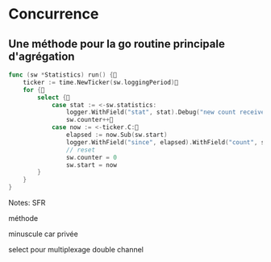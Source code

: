 <!-- .slide: class="with-code-bg-dark" -->

# Concurrence

## Une méthode pour la go routine principale d'agrégation

```go
func (sw *Statistics) run() {
    ticker := time.NewTicker(sw.loggingPeriod)
    for {
        select {
            case stat := <-sw.statistics:
                logger.WithField("stat", stat).Debug("new count received")
                sw.counter++
            case now := <-ticker.C:
                elapsed := now.Sub(sw.start)
                logger.WithField("since", elapsed).WithField("count", sw.counter).Warn("monitoring")
                // reset
                sw.counter = 0
                sw.start = now
        }
    }
}
```

Notes:
SFR

méthode

minuscule car privée

select pour multiplexage double channel
